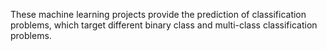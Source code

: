 These machine learning projects provide the prediction of classification problems, which target different binary class and multi-class classification problems. 

